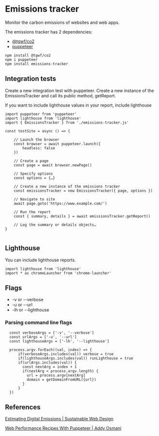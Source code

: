 
# Emissions tracker

Monitor the carbon emissions of websites and web apps. 

The emissions tracker has 2 dependencies:
- [@tgwf/co2](https://github.com/thegreenwebfoundation/co2.js/)
- [puppeteer](https://github.com/puppeteer/puppeteer)

```
npm install @tgwf/co2
npm i puppeteer
npm install emissions-tracker
```


## Integration tests

Create a new integration test with puppeteer. Create a new instance of the EmissionsTracker and call its public method, getReport.

If you want to include lighthouse values in your report, include lighthouse

```
import puppeteer from 'puppeteer'
import lighthouse from 'lighthouse'
import { EmissionsTracker } from './emissions-tracker.js'

const testSite = async () => {

    // Launch the browser
    const browser = await puppeteer.launch({
        headless: false
    })

    // Create a page
    const page = await browser.newPage()

    // Specify options
    const options = {…}

    // Create a new instance of the emissions tracker
    const emissionsTracker = new EmissionsTracker({ page, options })
    
    // Navigate to site
    await page.goto('https://www.example.com/')

    // Run the report
    const { summary, details } = await emissionsTracker.getReport()

    // Log the summary or details objects…
}


```

## Lighthouse

You can include lighthouse reports.

```
import lighthouse from 'lighthouse'
import * as chromeLauncher from 'chrome-launcher'
```

## Flags

- -v or --verbose
- -u or --url
- -lh or --lighthouse

### Parsing command line flags

```
  const verboseArgs = ['-v', '--verbose']
  const urlArgs = ['-u', '--url']
  const lighthouseArgs = ['-lh', '--lighthouse']

  process.argv.forEach((val, index) => { 
      if(verboseArgs.includes(val)) verbose = true
      if(lighthouseArgs.includes(val)) runLighthouse = true
      if(urlArgs.includes(val)) {
        const nextArg = index + 1
        if(nextArg < process.argv.length) {
          url = process.argv[nextArg]
          domain = getDomainFromURL({url})
        }
      }
  })
  ```

## References

[Estimating Digital Emissions | Sustainable Web Design](https://sustainablewebdesign.org/estimating-digital-emissions/)

[Web Performance Recipes With Puppeteer | Addy Osmani
](https://addyosmani.com/blog/puppeteer-recipes/)
